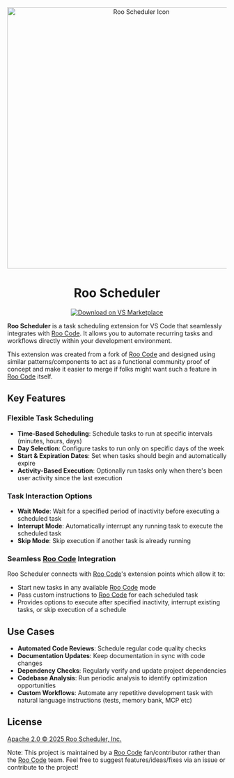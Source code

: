 <div align="center">
  <img src="https://kylehoskinswebsite.s3.us-east-2.amazonaws.com/RooSchedulerPreview.png" alt="Roo Scheduler Icon" width="600" />
</div>

<div align="center">
<h1>Roo Scheduler</h1>

<a href="https://marketplace.visualstudio.com/items?itemName=KyleHoskins.roo-scheduler" target="_blank"><img src="https://img.shields.io/badge/Download%20on%20VS%20Marketplace-blue?style=for-the-badge&logo=visualstudiocode&logoColor=white" alt="Download on VS Marketplace"></a>

</div>

**Roo Scheduler** is a task scheduling extension for VS Code that seamlessly integrates with [Roo Code](https://roocode.com/). It allows you to automate recurring tasks and workflows directly within your development environment.  

This extension was created from a fork of [Roo Code](https://roocode.com/) and designed using similar patterns/components to act as a functional community proof of concept and make it easier to merge if folks might want such a feature in [Roo Code](https://roocode.com/) itself.

## Key Features

### Flexible Task Scheduling

- **Time-Based Scheduling**: Schedule tasks to run at specific intervals (minutes, hours, days)
- **Day Selection**: Configure tasks to run only on specific days of the week
- **Start & Expiration Dates**: Set when tasks should begin and automatically expire
- **Activity-Based Execution**: Optionally run tasks only when there's been user activity since the last execution

### Task Interaction Options

- **Wait Mode**: Wait for a specified period of inactivity before executing a scheduled task
- **Interrupt Mode**: Automatically interrupt any running task to execute the scheduled task
- **Skip Mode**: Skip execution if another task is already running

### Seamless [Roo Code](https://roocode.com/) Integration

Roo Scheduler connects with [Roo Code](https://roocode.com/)'s extension points which allow it to:

- Start new tasks in any available [Roo Code](https://roocode.com/) mode
- Pass custom instructions to [Roo Code](https://roocode.com/) for each scheduled task
- Provides options to execute after specified inactivity, interrupt existing tasks, or skip execution of a schedule

## Use Cases

- **Automated Code Reviews**: Schedule regular code quality checks
- **Documentation Updates**: Keep documentation in sync with code changes
- **Dependency Checks**: Regularly verify and update project dependencies
- **Codebase Analysis**: Run periodic analysis to identify optimization opportunities
- **Custom Workflows**: Automate any repetitive development task with natural language instructions (tests, memory bank, MCP etc)

## License

[Apache 2.0 © 2025 Roo Scheduler, Inc.](./LICENSE)

Note: This project is maintained by a [Roo Code](https://roocode.com/) fan/contributor rather than the [Roo Code](https://roocode.com/) team.  Feel free to suggest features/ideas/fixes via an issue or contribute to the project!

